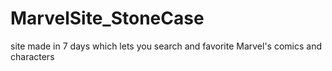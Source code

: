 # MarvelSite_StoneCase
site made in 7 days which lets you search and favorite Marvel's comics and characters

